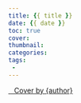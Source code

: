 ```yaml
---
title: {{ title }}
date: {{ date }}
toc: true
cover: 
thumbnail: 
categories: 
tags: 
 -
---
```

<a class="tag is-dark is-medium" href="https://example.com" target="_blank">
<span class="icon"><i class="fas fa-camera"></i></span>&nbsp;&nbsp;
Cover by {author}
</a>